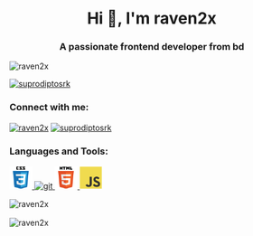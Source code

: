 <!--![MasterHead](http://tmokk5.co.za/images/Web%20Development.gif)-->
<h1 align="center">Hi 👋, I'm raven2x</h1>
<h3 align="center">A passionate frontend developer from bd</h3>

<!--img align="right" src="https://media.tenor.com/-UygBh3nnfEAAAAC/coding.gif"-->

<p align="left"> <img src="https://komarev.com/ghpvc/?username=raven2x&label=Profile%20views&color=0e75b6&style=flat" alt="raven2x" /> </p>

<p align="left"> <a href="https://twitter.com/suprodiptosrk" target="blank"><img src="https://img.shields.io/twitter/follow/suprodiptosrk?logo=twitter&style=for-the-badge" alt="suprodiptosrk" /></a> </p>

<h3 align="left">Connect with me:</h3>
<p align="left">
<a href="https://dev.to/raven2x" target="blank"><img align="center" src="https://raw.githubusercontent.com/rahuldkjain/github-profile-readme-generator/master/src/images/icons/Social/devto.svg" alt="raven2x" height="30" width="40" /></a>
<a href="https://twitter.com/suprodiptosrk" target="blank"><img align="center" src="https://raw.githubusercontent.com/rahuldkjain/github-profile-readme-generator/master/src/images/icons/Social/twitter.svg" alt="suprodiptosrk" height="30" width="40" /></a>
</p>

<h3 align="left">Languages and Tools:</h3>
<p align="left"> <a href="https://www.w3schools.com/css/" target="_blank" rel="noreferrer"> <img src="https://raw.githubusercontent.com/devicons/devicon/master/icons/css3/css3-original-wordmark.svg" alt="css3" width="40" height="40"/> </a> <a href="https://git-scm.com/" target="_blank" rel="noreferrer"> <img src="https://www.vectorlogo.zone/logos/git-scm/git-scm-icon.svg" alt="git" width="40" height="40"/> </a> <a href="https://www.w3.org/html/" target="_blank" rel="noreferrer"> <img src="https://raw.githubusercontent.com/devicons/devicon/master/icons/html5/html5-original-wordmark.svg" alt="html5" width="40" height="40"/> </a> <a href="https://developer.mozilla.org/en-US/docs/Web/JavaScript" target="_blank" rel="noreferrer"> <img src="https://raw.githubusercontent.com/devicons/devicon/master/icons/javascript/javascript-original.svg" alt="javascript" width="40" height="40"/> </a> </p>

<p><img align="center" src="https://github-readme-stats.vercel.app/api/top-langs?username=raven2x&show_icons=true&locale=en&layout=compact" alt="raven2x" /></p>

<p><img align="center" src="https://github-readme-streak-stats.herokuapp.com/?user=raven2x&" alt="raven2x" /></p>
